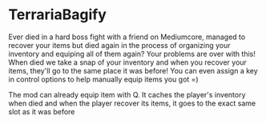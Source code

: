 # TerrariaBagify
Ever died in a hard boss fight with a friend on Mediumcore, managed to recover your items but died again in the process of organizing your inventory and equiping all of them again? Your problems are over with this! When died we take a snap of your inventory and when you recover your items, they'll go to the same place it was before! You can even assign a key in control options to help manually equip items you got =)

The mod can already equip item with Q. It caches the player's inventory when died and when the player recover its items, it goes to the exact same slot as it was before
